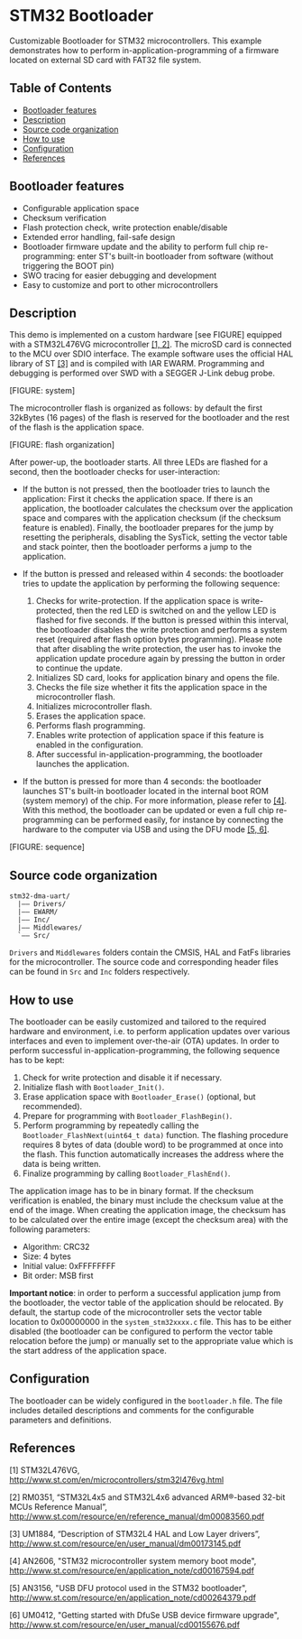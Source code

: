 # STM32 Bootloader
Customizable Bootloader for STM32 microcontrollers. This example demonstrates how to perform in-application-programming of a firmware located on external SD card with FAT32 file system.

## Table of Contents
- [Bootloader features](#bootloader-features)
- [Description](#description)
- [Source code organization](#source-code-organization)
- [How to use](#how-to-use)
- [Configuration](#configuration)
- [References](#references)

## Bootloader features
- Configurable application space
- Checksum verification
- Flash protection check, write protection enable/disable
- Extended error handling, fail-safe design
- Bootloader firmware update and the ability to perform full chip re-programming: enter ST's built-in bootloader from software (without triggering the BOOT pin)
- SWO tracing for easier debugging and development
- Easy to customize and port to other microcontrollers

## Description
This demo is implemented on a custom hardware [see FIGURE] equipped with a STM32L476VG microcontroller [[1, 2]](#references). The microSD card is connected to the MCU over SDIO interface. The example software uses the official HAL library of ST [[3]](#references) and is compiled with IAR EWARM. Programming and debugging is performed over SWD with a SEGGER J-Link debug probe.

[FIGURE: system]

The microcontroller flash is organized as follows: by default the first 32kBytes (16 pages) of the flash is reserved for the bootloader and the rest of the flash is the application space. 

[FIGURE: flash organization]

After power-up, the bootloader starts. All three LEDs are flashed for a second, then the bootloader checks for user-interaction:

- If the button is not pressed, then the bootloader tries to launch the application: First it checks the application space. If there is an application, the bootloader calculates the checksum over the application space and compares with the application checksum (if the checksum feature is enabled). Finally, the bootloader prepares for the jump by resetting the peripherals, disabling the SysTick, setting the vector table and stack pointer, then the bootloader performs a jump to the application.

- If the button is pressed and released within 4 seconds: the bootloader tries to update the application by performing the following sequence:

    1. Checks for write-protection. If the application space is write-protected, then the red LED is switched on and the yellow LED is flashed for five seconds. If the button is pressed within this interval, the bootloader disables the write protection and performs a system reset (required after flash option bytes programming). Please note that after disabling the write protection, the user has to invoke the application update procedure again by pressing the button in order to continue the update.
    2. Initializes SD card, looks for application binary and opens the file.
    3. Checks the file size whether it fits the application space in the microcontroller flash.
    4. Initializes microcontroller flash.
    5. Erases the application space.
    6. Performs flash programming.
    7. Enables write protection of application space if this feature is enabled in the configuration.
    8. After successful in-application-programming, the bootloader launches the application.

- If the button is pressed for more than 4 seconds: the bootloader launches ST's built-in bootloader located in the internal boot ROM (system memory) of the chip. For more information, please refer to [[4]](#references). With this method, the bootloader can be updated or even a full chip re-programming can be performed easily, for instance by connecting the hardware to the computer via USB and using the DFU mode [[5, 6]](#references).

[FIGURE: sequence]

## Source code organization
```
stm32-dma-uart/
  |—— Drivers/
  |—— EWARM/
  |—— Inc/
  |—— Middlewares/
  `—— Src/
```
`Drivers` and `Middlewares` folders contain the CMSIS, HAL and FatFs libraries for the microcontroller. The source code and corresponding header files can be found in `Src` and `Inc` folders respectively.

## How to use
The bootloader can be easily customized and tailored to the required hardware and environment, i.e. to perform application updates over various interfaces and even to implement over-the-air (OTA) updates. In order to perform successful in-application-programming, the following sequence has to be kept:
1. Check for write protection and disable it if necessary.
2. Initialize flash with `Bootloader_Init()`.
3. Erase application space with `Bootloader_Erase()` (optional, but recommended).
4. Prepare for programming with `Bootloader_FlashBegin()`.
5. Perform programming by repeatedly calling the `Bootloader_FlashNext(uint64_t data)` function. The flashing procedure requires 8 bytes of data (double word) to be programmed at once into the flash. This function automatically increases the address where the data is being written.
6. Finalize programming by calling `Bootloader_FlashEnd()`.

The application image has to be in binary format. If the checksum verification is enabled, the binary must include the checksum value at the end of the image. When creating the application image, the checksum has to be calculated over the entire image (except the checksum area) with the following parameters:
- Algorithm: CRC32
- Size: 4 bytes
- Initial value: 0xFFFFFFFF
- Bit order: MSB first

__Important notice__: in order to perform a successful application jump from the bootloader, the vector table of the application should be relocated. By default, the startup code of the microcontroller sets the vector table location to 0x00000000 in the `system_stm32xxxx.c` file. This has to be either disabled (the bootloader can be configured to perform the vector table relocation before the jump) or manually set to the appropriate value which is the start address of the application space.

## Configuration
The bootloader can be widely configured in the `bootloader.h` file. The file includes detailed descriptions and comments for the configurable parameters and definitions.

## References
[1] STM32L476VG, http://www.st.com/en/microcontrollers/stm32l476vg.html

[2] RM0351, “STM32L4x5 and STM32L4x6 advanced ARM®-based 32-bit MCUs Reference Manual”, http://www.st.com/resource/en/reference_manual/dm00083560.pdf

[3] UM1884, “Description of STM32L4 HAL and Low Layer drivers”, http://www.st.com/resource/en/user_manual/dm00173145.pdf

[4] AN2606, "STM32 microcontroller system memory boot mode", http://www.st.com/resource/en/application_note/cd00167594.pdf

[5] AN3156, "USB DFU protocol used in the STM32 bootloader", http://www.st.com/resource/en/application_note/cd00264379.pdf

[6] UM0412, "Getting started with DfuSe USB device firmware upgrade", http://www.st.com/resource/en/user_manual/cd00155676.pdf
